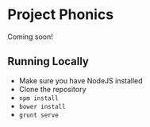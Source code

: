 # Project Phonics

Coming soon!


## Running Locally

* Make sure you have NodeJS installed
* Clone the repository
* `npm install`
* `bower install`
* `grunt serve`